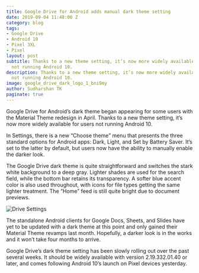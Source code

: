 ```yaml
---
title: Google Drive for Android adds manual dark theme setting
date: 2019-09-04 11:48:00 Z
category: blog
tags:
- Google Drive
- Android 10
- Pixel 3XL
- Pixel
layout: post
subtitle: Thanks to a new theme setting, it’s now more widely available for users
  not running Android 10.
description: Thanks to a new theme setting, it’s now more widely available for users
  not running Android 10.
image: google_drive_dark_logo_1_bni9my
author: Sudharshan TK
paginate: true
---
```


Google Drive for Android’s dark theme began appearing for some users with the Material Theme redesign in April. Thanks to a new theme setting, it’s now more widely available for users not running Android 10.

In Settings, there is a new “Choose theme” menu that presents the three standard options for Android apps: Dark, Light, and Set by Battery Saver. It’s set to the latter by default, but users now have the ability to manually enable the darker look.

The Google Drive dark theme is quite straightforward and switches the stark white background to a deep gray. Lighter shades are used for the search field, while the bottom bar retains its transparency. A softer blue accent color is also used throughout, with icons for file types getting the same lighter treatment. The “Home” feed is still quite bright due to document previews.

![Drive Settings](https://res.cloudinary.com/read-write-tech/image/upload/v1567607486/google-drive-dark-theme-setting-3_a1kjao.png "Google Drive Android")

The standalone Android clients for Google Docs, Sheets, and Slides have yet to be updated with a dark theme at this point and only gained their Material Theme revamps last month. Hopefully, a darker look is in the works and it won’t take four months to arrive.

Google Drive’s dark theme setting has been slowly rolling out over the past several weeks. It should be widely available with version 2.19.332.01.40 or later, and comes following Android 10’s launch on Pixel devices yesterday.
